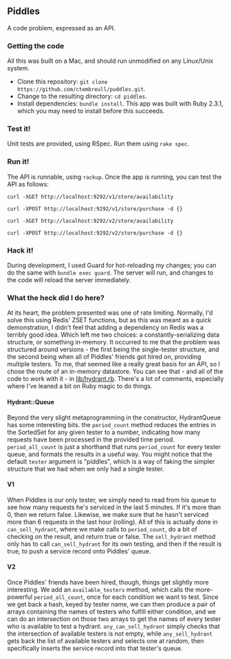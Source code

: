## Piddles

A code problem, expressed as an API.

### Getting the code

All this was built on a Mac, and should run unmodified on any Linux/Unix system.

- Clone this repository: `git clone https://github.com/ctembreull/puddles.git`.
- Change to the resulting directory: `cd piddles`.
- Install dependencies: `bundle install`. This app was built with Ruby 2.3.1, which you may need to install before this succeeds.

### Test it!

Unit tests are provided, using RSpec. Run them using `rake spec`.

### Run it!

The API is runnable, using `rackup`. Once the app is running, you can test the API as follows:

```
curl -XGET http://localhost:9292/v1/store/availability

curl -XPOST http://localhost:9292/v1/store/purchase -d {}

curl -XGET http://localhost:9292/v2/store/availability

curl -XPOST http://localhost:9292/v2/store/purchase -d {}
```

### Hack it!

During development, I used Guard for hot-reloading my changes; you can do the same with `bundle exec guard`. The server will run, and changes to the code will reload the server immediately.

### What the heck did I do here?

At its heart, the problem presented was one of rate limiting. Normally, I'd solve this using Redis' ZSET functions, but as this was meant as a quick demonstration, I didn't feel that adding a dependency on Redis was a terribly good idea. Which left me two choices: a constantly-serializing data structure, or something in-memory. It occurred to me that the problem was structured around versions - the first being the single-tester structure, and the second being when all of Piddles' friends got hired on, providing multiple testers. To me, that seemed like a really great basis for an API, so I chose the route of an in-memory datastore. You can see that - and all of the code to work with it - in [lib/hydrant.rb](https://github.com/ctembreull/piddles/blob/master/lib/hydrant.rb). There's a lot of comments, especially where I've leaned a bit on Ruby magic to do things.

#### Hydrant::Queue

Beyond the very slight metaprogramming in the constructor, HydrantQueue has some interesting bits. the `period_count` method reduces the entries in the SortedSet for any given tester to a number, indicating how many requests have been processed in the provided time period.
`period_all_count` is just a shorthand that runs `period_count` for every tester queue, and formats the results in a useful way. You might notice that the default `tester` argument is "piddles", which is a way of faking the simpler structure that we had when we only had a single tester. 

#### V1

When Piddles is our only tester, we simply need to read from his queue to see how many requests he's serviced in the last 5 minutes. If it's more than 0, then we return false. Likewise, we make sure that he hasn't serviced more than 6 requests in the last hour (rolling). 
All of this is actually done in `can_sell_hydrant`, where we make calls to `period_count`, do a bit of checking on the result, and return true or false. The `sell_hydrant` method only has to call `can_sell_hydrant` for its own testing, and then if the result is true, to push a service record onto Piddles' queue.

#### V2

Once Piddles' friends have been hired, though, things get slightly more interesting. We add an `available_testers` method, which calls the more-powerful `period_all_count`, once for each condition we want to test. Since we get back a hash, keyed by tester name, we can then produce a pair of arrays containing the names of testers who fulfill either condition, and we can do an intersection on those two arrays to get the names of every tester who is available to test a hydrant. `any_can_sell_hydrant` simply checks that the intersection of available testers is not empty, while `any_sell_hydrant` gets back the list of available testers and selects one at random, then specifically inserts the service record into that tester's queue.

